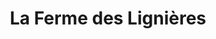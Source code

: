 ---
title: "La Ferme des Lignières"
url: /varennes-sur-allier/la-ferme-des-lignieres/
shop: ferme
---